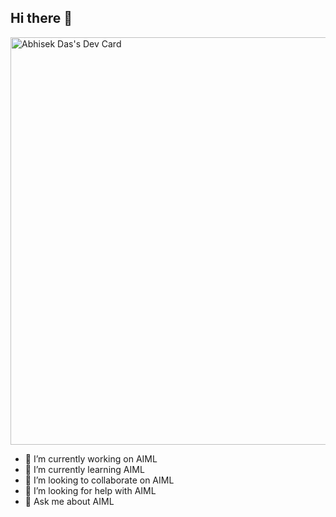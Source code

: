 ## Hi there 👋

<!--
**CodeAKD/CodeAKD** is a ✨ _special_ ✨ repository because its `README.md` (this file) appears on your GitHub profile.

Here are some ideas to get you started:

-->
<a href="https://app.daily.dev/abhisekdas"><img src="https://api.daily.dev/devcards/v2/Mk58cwFY5lv78piWTmGB1.png?type=wide&r=hkr" width="652" alt="Abhisek Das's Dev Card"/></a>

- 🔭 I’m currently working on AIML
- 🌱 I’m currently learning AIML
- 👯 I’m looking to collaborate on AIML
- 🤔 I’m looking for help with AIML
- 💬 Ask me about AIML
